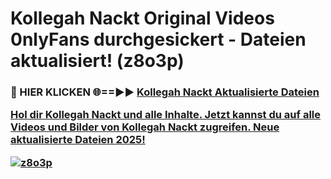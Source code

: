 # Kollegah Nackt Original Videos 0nlyFans durchgesickert - Dateien aktualisiert! (z8o3p)

<h3>🔴 HIER KLICKEN 🌐==►► <a href="https://tinyurl.com/h6vf6nb8" rel="nofollow">Kollegah Nackt Aktualisierte Dateien

Hol dir Kollegah Nackt und alle Inhalte. Jetzt kannst du auf alle Videos und Bilder von Kollegah Nackt zugreifen. Neue aktualisierte Dateien 2025!

[![z8o3p](https://i.imgur.com/sD4kR3V.gif)](https://tinyurl.com/h6vf6nb8)
